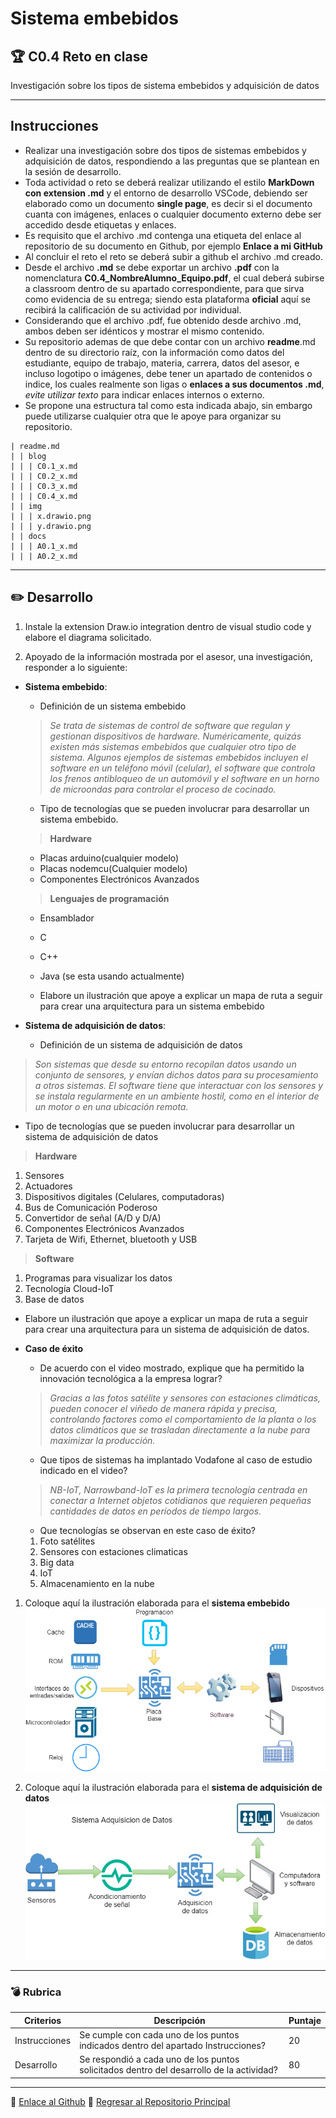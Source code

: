 # Sistema embebidos

## :trophy: C0.4 Reto en clase

Investigación sobre los tipos de sistema embebidos y adquisición de datos

___

## Instrucciones

- Realizar una investigación sobre dos tipos de sistemas embebidos y adquisición de datos, respondiendo a las preguntas que se plantean en la sesión de desarrollo.
- Toda actividad o reto se deberá realizar utilizando el estilo **MarkDown con extension .md** y el entorno de desarrollo VSCode, debiendo ser elaborado como un documento **single page**, es decir si el documento cuanta con imágenes, enlaces o cualquier documento externo debe ser accedido desde etiquetas y enlaces.
- Es requisito que el archivo .md contenga una etiqueta del enlace al repositorio de su documento en Github, por ejemplo **Enlace a mi GitHub**
- Al concluir el reto el reto se deberá subir a github el archivo .md creado.
- Desde el archivo **.md** se debe exportar un archivo **.pdf** con la nomenclatura **C0.4_NombreAlumno_Equipo.pdf**, el cual deberá subirse a classroom dentro de su apartado correspondiente, para que sirva como evidencia de su entrega; siendo esta plataforma **oficial** aquí se recibirá la calificación de su actividad por individual.
- Considerando que el archivo .pdf, fue obtenido desde archivo .md, ambos deben ser idénticos y mostrar el mismo contenido.
- Su repositorio ademas de que debe contar con un archivo **readme**.md dentro de su directorio raíz, con la información como datos del estudiante, equipo de trabajo, materia, carrera, datos del asesor, e incluso logotipo o imágenes, debe tener un apartado de contenidos o indice, los cuales realmente son ligas o **enlaces a sus documentos .md**, _evite utilizar texto_ para indicar enlaces internos o externo.
- Se propone una estructura tal como esta indicada abajo, sin embargo puede utilizarse cualquier otra que le apoye para organizar su repositorio.

  
```
| readme.md
| | blog
| | | C0.1_x.md
| | | C0.2_x.md
| | | C0.3_x.md
| | | C0.4_x.md
| | img
| | | x.drawio.png
| | | y.drawio.png
| | docs
| | | A0.1_x.md
| | | A0.2_x.md
```
___

## :pencil2:  Desarrollo

1. Instale la extension Draw.io integration dentro de visual studio code y elabore el diagrama solicitado.
    
2. Apoyado de la información mostrada por el asesor, una investigación, responder a lo siguiente:

- **Sistema embebido**:

  - Definición de un sistema embebido
  >*Se trata de sistemas de control de software que regulan y gestionan dispositivos de hardware. Numéricamente, quizás existen más sistemas embebidos que cualquier otro tipo de sistema. Algunos ejemplos de sistemas embebidos incluyen el software en un teléfono móvil (celular), el software que controla los frenos antibloqueo de un automóvil y el software en un horno de microondas para controlar el proceso de cocinado.*
  - Tipo de tecnologías que se pueden involucrar para desarrollar un sistema embebido.
  >**Hardware**
  - Placas arduino(cualquier modelo)
  - Placas nodemcu(Cualquier modelo)
  - Componentes Electrónicos Avanzados
   
  >**Lenguajes de programación**
  - Ensamblador 
  - C
  - C++
  - Java (se esta usando actualmente)
  
  - Elabore un ilustración que apoye a explicar un mapa de ruta a seguir para crear una arquitectura para un sistema embebido

- **Sistema de adquisición de datos**:

  - Definición de un sistema de adquisición de datos
>*Son sistemas que desde su entorno recopilan datos usando un conjunto de sensores, y envían dichos datos para su procesamiento a otros sistemas. El software tiene que interactuar con los sensores y se instala regularmente en un ambiente hostil, como en el interior de un motor o en una ubicación remota.*
   - Tipo de tecnologías que se pueden involucrar para desarrollar un sistema de adquisición de datos
 > **Hardware**
  1. Sensores
  2. Actuadores
  3. Dispositivos digitales (Celulares, computadoras)
  4. Bus de Comunicación Poderoso
  5. Convertidor de señal (A/D y D/A) 
  6. Componentes Electrónicos Avanzados
  7. Tarjeta de Wifi, Ethernet, bluetooth y USB
 > **Software**
  1. Programas para visualizar los datos 
  2. Tecnología Cloud-IoT
  3. Base de datos
  - Elabore un ilustración que apoye a explicar un mapa de ruta a seguir para crear una arquitectura para un sistema de adquisición de datos.

- **Caso de éxito**

  - De acuerdo con el video mostrado, explique que ha permitido la innovación tecnológica a la empresa lograr?
  >*Gracias a las fotos satélite y sensores con estaciones climáticas, pueden conocer el viñedo de manera rápida y precisa, controlando factores como el comportamiento de la planta o los datos climáticos que se trasladan directamente a la nube para maximizar la producción.*
  - Que tipos de sistemas ha implantado Vodafone al caso de estudio indicado en el video?
  >*NB-IoT, Narrowband-IoT es la primera tecnología centrada en conectar a Internet objetos cotidianos que requieren pequeñas cantidades de datos en períodos de tiempo largos.*
  - Que tecnologías se observan en este caso de éxito?
  1. Foto satélites
  2. Sensores con estaciones climaticas
  3. Big data
  4. IoT
  5. Almacenamiento en la nube

1. Coloque aquí la ilustración elaborada para el **sistema embebido**
![Sistema Adquision de Datos](/img/IlustracionSisteEmbebido.drawio.png)

1. Coloque aquí la ilustración elaborada para el **sistema de adquisición de datos**
![Sistema Adquision de Datos](/img/IlustracionSisteAdquisicionDatos.drawio.png)

___

### :bomb: Rubrica

| Criterios     | Descripción                                                                                  | Puntaje |
| ------------- | -------------------------------------------------------------------------------------------- | ------- |
| Instrucciones | Se cumple con cada uno de los puntos indicados dentro del apartado Instrucciones?            | 20 |
| Desarrollo    | Se respondió a cada uno de los puntos solicitados dentro del desarrollo de la actividad?     | 80      |

___   
 :round_pushpin: [Enlace al Github](https://github.com/EduardoCollazoR/AnalisisAvanzDeSoft.git)
:page_facing_up: [Regresar al Repositorio Principal](/blog/C0.4_EduardoCollazo_SupremeCoders.md)